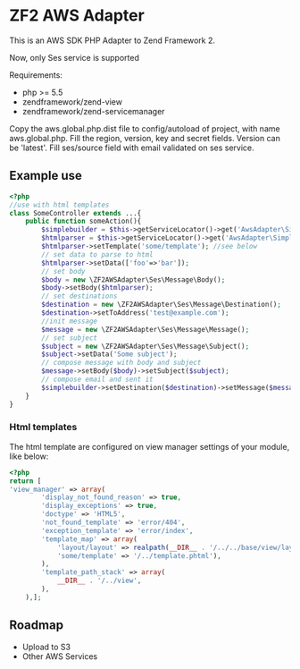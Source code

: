 ZF2 AWS Adapter
===============

This is an AWS SDK PHP Adapter to Zend Framework 2.

Now, only Ses service is supported

Requirements:
- php >= 5.5
- zendframework/zend-view
- zendframework/zend-servicemanager

Copy the aws.global.php.dist file to config/autoload of project, with name aws.global.php. Fill the region, version, key and secret fields. Version can be 'latest'. Fill ses/source field with email validated on ses service.

## Example use

```php
<?php
//use with html templates
class SomeController extends ...{
    public function someAction(){
        $simplebuilder = $this->getServiceLocator()->get('AwsAdapter\Simple\EmailBuilder');
        $htmlparser = $this->getServiceLocator()->get('AwsAdapter\Simple\HtmlParser');
        $htmlparser->setTemplate('some/template'); //see below
        // set data to parse to html
        $htmlparser->setData(['foo'=>'bar']);
        // set body
        $body = new \ZF2AWSAdapter\Ses\Message\Body();
        $body->setBody($htmlparser);
        // set destinations
        $destination = new \ZF2AWSAdapter\Ses\Message\Destination();
        $destination->setToAddress('test@example.com');
        //init message
        $message = new \ZF2AWSAdapter\Ses\Message\Message();
        // set subject
        $subject = new \ZF2AWSAdapter\Ses\Message\Subject();
        $subject->setData('Some subject');
        // compose message with body and subject
        $message->setBody($body)->setSubject($subject);
        // compose email and sent it
        $simplebuilder->setDestination($destination)->setMessage($message)->sendEmail();
    }
}
```
### Html templates

The html template are configured on view manager settings of your module, like below:

```php
<?php
return [
'view_manager' => array(
        'display_not_found_reason' => true,
        'display_exceptions' => true,
        'doctype' => 'HTML5',
        'not_found_template' => 'error/404',
        'exception_template' => 'error/index',
        'template_map' => array(
            'layout/layout' => realpath(__DIR__ . '/../../base/view/layout/layout.phtml'),
            'some/template' => '/../template.phtml'),    
        ),
        'template_path_stack' => array(
            __DIR__ . '/../view',
        ),
    ),];
```

## Roadmap

- Upload to S3
- Other AWS Services